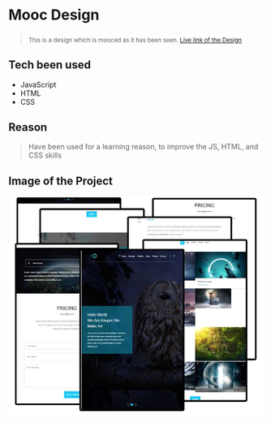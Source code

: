 # Mooc Design
> <sub>This is a design which is mooced as it has been seen. [Live link of the Design](https://two-atqb.onrender.com/) </sub>

## Tech been used
* JavaScript
* HTML
* CSS

## Reason
> Have been used for a learning reason, to improve the JS, HTML, and CSS skills

## Image of the Project 
![Project Image](https://github.com/hamza19944/design-2/blob/main/images/%D0%9D%D0%BE%D0%B2%D1%8B%D0%B9%20%D0%BF%D1%80%D0%BE%D0%B5%D0%BA%D1%82%20(6).jpg)
